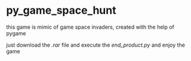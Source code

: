 # py_game_space_hunt
this game is mimic of game space invaders, created with the help of pygame

just  download the *.rar* file  and execute the *end_product.py* and enjoy the game 
